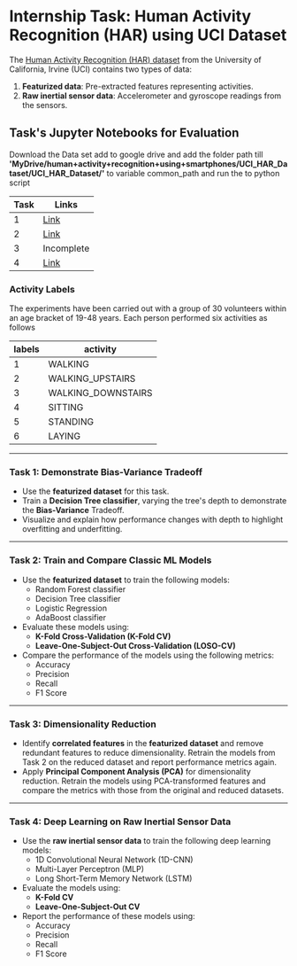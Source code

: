 # Internship Task: Human Activity Recognition (HAR) using UCI Dataset
The [Human Activity Recognition (HAR) dataset](http://archive.ics.uci.edu/dataset/240/human+activity+recognition+using+smartphones) from the University of California, Irvine (UCI)
contains two types of data:
1. **Featurized data**: Pre-extracted features representing activities.
2. **Raw inertial sensor data**: Accelerometer and gyroscope readings from the sensors.

## Task's Jupyter Notebooks for Evaluation
Download the Data set add to google drive and add the folder path till __'MyDrive/human+activity+recognition+using+smartphones/UCI_HAR_Dataset/UCI_HAR_Dataset/'__ to variable common_path and run the to python script

| Task | Links |
|------|-------|
| 1 | [Link](https://colab.research.google.com/drive/1ZFf_a20RrCvvn9_7IlTExQstGtGZwP5b?usp=sharing)|
| 2 | [Link](https://colab.research.google.com/drive/18O118e-6vtAHOdsYob5_KOLgtyON0tzy?usp=sharing)|
| 3 | Incomplete|
| 4 | [Link](https://colab.research.google.com/drive/1sCNxtEbSU7z_awEgoFz4JkAlQi5URV2Y?usp=sharing)|

### Activity Labels
The experiments have been carried out with a group of 30 volunteers within an age bracket of 19-48 years. Each person performed six activities as follows

| labels | activity |
|---|------------|
| 1 | WALKING|
| 2 | WALKING_UPSTAIRS|
| 3 | WALKING_DOWNSTAIRS|
| 4 | SITTING|
| 5 | STANDING|
| 6 | LAYING|

<hr>

### Task 1: Demonstrate Bias-Variance Tradeoff

- Use the **featurized dataset** for this task.
- Train a **Decision Tree classifier**, varying the tree's depth to demonstrate the
**Bias-Variance** Tradeoff.
- Visualize and explain how performance changes with depth to highlight overfitting and
underfitting.

<hr>

### Task 2: Train and Compare Classic ML Models
- Use the **featurized dataset** to train the following models:
    - Random Forest classifier
    - Decision Tree classifier
    - Logistic Regression
    - AdaBoost classifier
- Evaluate these models using:
    - **K-Fold Cross-Validation (K-Fold CV)**
    - **Leave-One-Subject-Out Cross-Validation (LOSO-CV)**
- Compare the performance of the models using the following metrics:
    - Accuracy
    - Precision
    - Recall
    - F1 Score

<hr>

### Task 3: Dimensionality Reduction
- Identify **correlated features** in the **featurized dataset** and remove redundant features
to reduce dimensionality. Retrain the models from Task 2 on the reduced dataset and
report performance metrics again.
- Apply **Principal Component Analysis (PCA)** for dimensionality reduction. Retrain the
models using PCA-transformed features and compare the metrics with those from the
original and reduced datasets.

<hr>

### Task 4: Deep Learning on Raw Inertial Sensor Data
- Use the **raw inertial sensor data** to train the following deep learning models:
    - 1D Convolutional Neural Network (1D-CNN)
    - Multi-Layer Perceptron (MLP)
    - Long Short-Term Memory Network (LSTM)
- Evaluate the models using:
    - **K-Fold CV**
    - **Leave-One-Subject-Out CV**
- Report the performance of these models using:
    - Accuracy
    - Precision
    - Recall
    - F1 Score